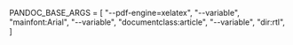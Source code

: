 PANDOC_BASE_ARGS = [
    "--pdf-engine=xelatex",
    "--variable", "mainfont:Arial",
    "--variable", "documentclass:article",
    "--variable", "dir:rtl",
]
